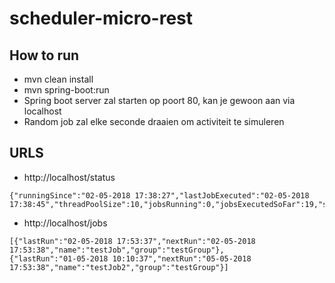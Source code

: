 # scheduler-micro-rest

## How to run

* mvn clean install
* mvn spring-boot:run
* Spring boot server zal starten op poort 80, kan je gewoon aan via localhost
* Random job zal elke seconde draaien om activiteit te simuleren
 
## URLS
 
* http://localhost/status
```
{"runningSince":"02-05-2018 17:38:27","lastJobExecuted":"02-05-2018 17:38:45","threadPoolSize":10,"jobsRunning":0,"jobsExecutedSoFar":19,"state":"STARTED"}
```

* http://localhost/jobs
```
[{"lastRun":"02-05-2018 17:53:37","nextRun":"02-05-2018 17:53:38","name":"testJob","group":"testGroup"}, 
{"lastRun":"01-05-2018 10:10:37","nextRun":"05-05-2018 17:53:38","name":"testJob2","group":"testGroup"}]
```